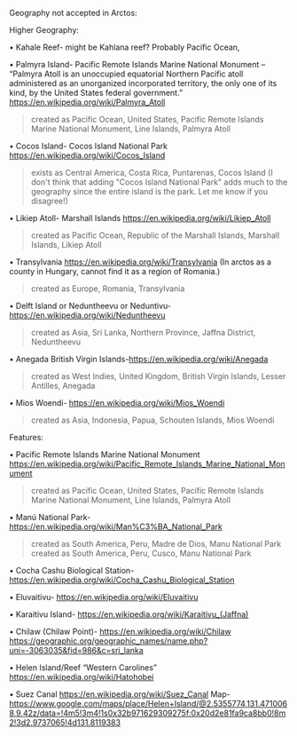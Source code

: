 
Geography not accepted in Arctos:


Higher Geography:


•	Kahale Reef- might be Kahlana reef? Probably Pacific Ocean, 


•	Palmyra Island- Pacific Remote Islands Marine National Monument – “Palmyra Atoll is an unoccupied equatorial Northern Pacific atoll administered as an unorganized incorporated territory, the only one of its kind, by the United States federal government.” https://en.wikipedia.org/wiki/Palmyra_Atoll

>created as Pacific Ocean, United States, Pacific Remote Islands Marine National Monument, Line Islands, Palmyra Atoll

•	Cocos Island- Cocos Island National Park		https://en.wikipedia.org/wiki/Cocos_Island

>exists as Central America, Costa Rica, Puntarenas, Cocos Island (I don't think that adding "Cocos Island National Park" adds much to the geography since the entire island is the park. Let me know if you disagree!)

•	Likiep Atoll- Marshall Islands			 https://en.wikipedia.org/wiki/Likiep_Atoll

>created as Pacific Ocean, Republic of the Marshall Islands, Marshall Islands, Likiep Atoll

•	Transylvania	https://en.wikipedia.org/wiki/Transylvania (In arctos as a county in Hungary, cannot find it as a region of Romania.)

>created as Europe, Romania, Transylvania

•	Delft Island or Neduntheevu or Neduntivu- https://en.wikipedia.org/wiki/Neduntheevu

>created as Asia, Sri Lanka, Northern Province, Jaffna District, Neduntheevu

•	Anegada British Virgin Islands-https://en.wikipedia.org/wiki/Anegada

>created as West Indies, United Kingdom, British Virgin Islands, Lesser Antilles, Anegada

•	Mios Woendi- https://en.wikipedia.org/wiki/Mios_Woendi

>created as Asia, Indonesia, Papua, Schouten Islands, Mios Woendi

Features:

•	Pacific Remote Islands Marine National Monument	https://en.wikipedia.org/wiki/Pacific_Remote_Islands_Marine_National_Monument

>created as Pacific Ocean, United States, Pacific Remote Islands Marine National Monument, Line Islands, Palmyra Atoll

•	Manú National Park- https://en.wikipedia.org/wiki/Man%C3%BA_National_Park

>created as South America, Peru, Madre de Dios, Manu National Park  
>created as South America, Peru, Cusco, Manu National Park

•	Cocha Cashu Biological Station-	https://en.wikipedia.org/wiki/Cocha_Cashu_Biological_Station 

•	Eluvaitivu- https://en.wikipedia.org/wiki/Eluvaitivu 

•	Karaitivu Island- https://en.wikipedia.org/wiki/Karaitivu_(Jaffna) 

•	Chilaw (Chilaw Point)- https://en.wikipedia.org/wiki/Chilaw https://geographic.org/geographic_names/name.php?uni=-3063035&fid=986&c=sri_lanka 

•	Helen Island/Reef “Western Carolines” https://en.wikipedia.org/wiki/Hatohobei 

•	Suez Canal	https://en.wikipedia.org/wiki/Suez_Canal 
Map-https://www.google.com/maps/place/Helen+Island/@2.5355774,131.4710068,9.42z/data=!4m5!3m4!1s0x32b971629309275f:0x20d2e81fa9ca8bb0!8m2!3d2.9737065!4d131.8119383
